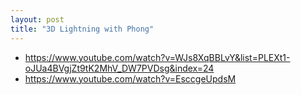 ```yaml
---
layout: post
title: "3D Lightning with Phong"
---
```



- https://www.youtube.com/watch?v=WJs8XqBBLvY&list=PLEXt1-oJUa4BVgjZt9tK2MhV_DW7PVDsg&index=24
- https://www.youtube.com/watch?v=EsccgeUpdsM